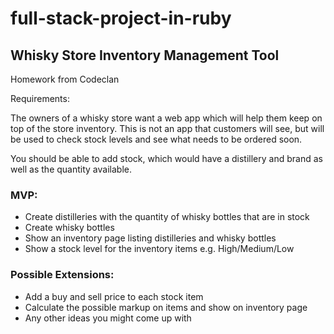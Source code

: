# full-stack-project-in-ruby

## Whisky Store Inventory Management Tool

Homework from Codeclan

Requirements:

The owners of a whisky store want a web app which will help them keep on top of the store inventory. This is not an app that customers will see, but will be used to check stock levels and see what needs to be ordered soon.

You should be able to add stock, which would have a distillery and brand as well as the quantity available.

### MVP:

- Create distilleries with the quantity of whisky bottles that are in stock
- Create whisky bottles
- Show an inventory page listing distilleries and whisky bottles
- Show a stock level for the inventory items e.g. High/Medium/Low

### Possible Extensions:

- Add a buy and sell price to each stock item
- Calculate the possible markup on items and show on inventory page
- Any other ideas you might come up with


